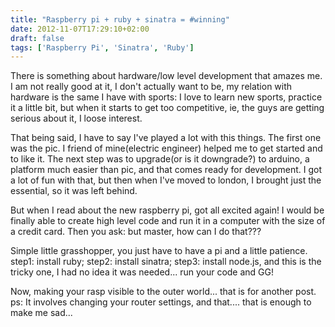```yaml
---
title: "Raspberry pi + ruby + sinatra = #winning"
date: 2012-11-07T17:29:10+02:00
draft: false
tags: ['Raspberry Pi', 'Sinatra', 'Ruby']
---
```


There is something about hardware/low level development that amazes me.
I am not really good at it, I don't actually want to be, my relation with hardware is the same I have with sports: I love to learn new sports, practice it a little bit, but when it starts to get too competitive, ie, the guys are getting serious about it, I loose interest.

That being said, I have to say I've played a lot with this things.
The first one was the pic. I friend of mine(electric engineer) helped me to get started and to like it.
The next step was to upgrade(or is it downgrade?) to arduino, a platform much easier than pic, and that comes ready for development.
I got a lot of fun with that, but then when I've moved to london, I brought just the essential, so it was left behind.

But when I read about the new raspberry pi, got all excited again!
I would be finally able to create high level code and run it in a computer with the size of a credit card.
Then you ask: but master, how can I do that???

Simple little grasshopper, you just have to have a pi and a little patience.
step1: install ruby;
step2: install sinatra;
step3: install node.js, and this is the tricky one, I had no idea it was needed...
run your code and GG!

Now, making your rasp visible to the outer world... that is for another post.
ps: It involves changing your router settings, and that.... that is enough to make me sad...